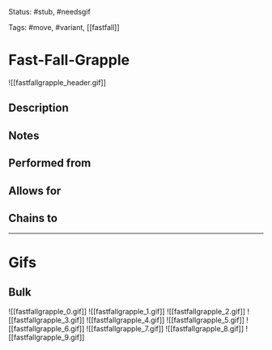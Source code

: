 Status: #stub, #needsgif 

Tags: #move, #variant, [[fastfall]]

# Fast-Fall-Grapple
![[fastfallgrapple_header.gif]]
## Description


## Notes


## Performed from


## Allows for


## Chains to


___
# Gifs
## Bulk
![[fastfallgrapple_0.gif]]
![[fastfallgrapple_1.gif]]
![[fastfallgrapple_2.gif]]
![[fastfallgrapple_3.gif]]
![[fastfallgrapple_4.gif]]
![[fastfallgrapple_5.gif]]
![[fastfallgrapple_6.gif]]
![[fastfallgrapple_7.gif]]
![[fastfallgrapple_8.gif]]
![[fastfallgrapple_9.gif]]